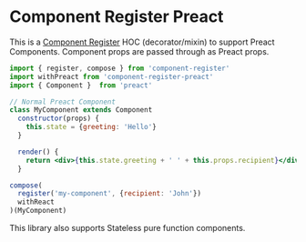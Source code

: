 # Component Register Preact

This is a [Component Register](https://github.com/ryansolid/component-register) HOC (decorator/mixin) to support Preact Components. Component props are passed through as Preact props.

```jsx
import { register, compose } from 'component-register'
import withPreact from 'component-register-preact'
import { Component }  from 'preact'

// Normal Preact Component
class MyComponent extends Component
  constructor(props) {
    this.state = {greeting: 'Hello'}
  }

  render() {
    return <div>{this.state.greeting + ' ' + this.props.recipient}</div>
  }

compose(
  register('my-component', {recipient: 'John'})
  withReact
)(MyComponent)
```

This library also supports Stateless pure function components.